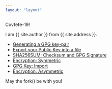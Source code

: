 ```yaml
---
layout: "layout"
---
```


Covfefe-19!

I am {{ site.author }} from {{ site.address }}.

* [Generating a GPG key-pair](001.md)
* [Export your Public Key into a file](002.md)
* [SHA256SUM: Checksum and GPG Signature](003.md)
* [Encryption: Symmetric](005.md)
* [GPG Key: Import](007.md)
* [Encryption: Asymmetric](006.md)

May the fork() be with you!

